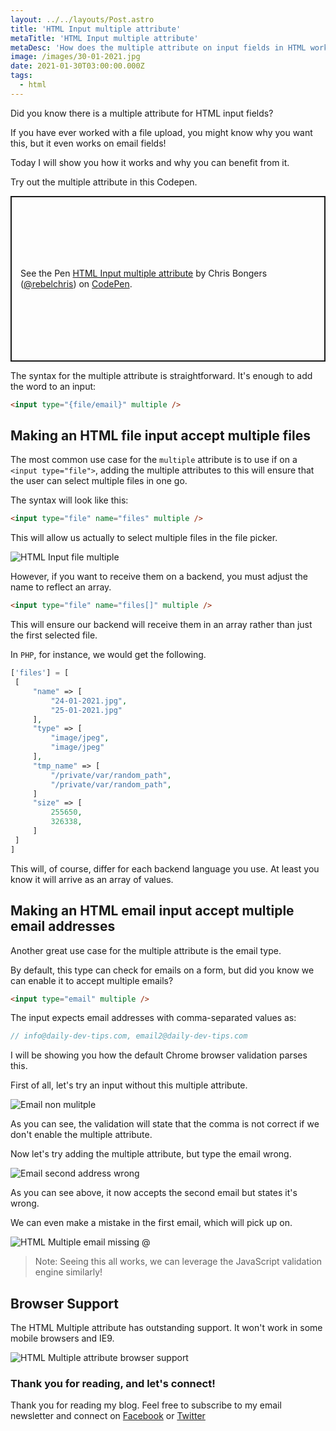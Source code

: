 ```yaml
---
layout: ../../layouts/Post.astro
title: 'HTML Input multiple attribute'
metaTitle: 'HTML Input multiple attribute'
metaDesc: 'How does the multiple attribute on input fields in HTML work?'
image: /images/30-01-2021.jpg
date: 2021-01-30T03:00:00.000Z
tags:
  - html
---
```


Did you know there is a multiple attribute for HTML input fields?

If you have ever worked with a file upload, you might know why you want this, but it even works on email fields!

Today I will show you how it works and why you can benefit from it.

Try out the multiple attribute in this Codepen.

<p class="codepen" data-height="265" data-theme-id="dark" data-default-tab="html,result" data-user="rebelchris" data-slug-hash="oNzrwBp" style="height: 265px; box-sizing: border-box; display: flex; align-items: center; justify-content: center; border: 2px solid; margin: 1em 0; padding: 1em;" data-pen-title="HTML Input multiple attribute">
  <span>See the Pen <a href="https://codepen.io/rebelchris/pen/oNzrwBp">
  HTML Input multiple attribute</a> by Chris Bongers (<a href="https://codepen.io/rebelchris">@rebelchris</a>)
  on <a href="https://codepen.io">CodePen</a>.</span>
</p>
<script async defer src="https://cpwebassets.codepen.io/assets/embed/ei.js"></script>

The syntax for the multiple attribute is straightforward. It's enough to add the word to an input:

```html
<input type="{file/email}" multiple />
```

## Making an HTML file input accept multiple files

The most common use case for the `multiple` attribute is to use if on a `<input type="file">`, adding the multiple attributes to this will ensure that the user can select multiple files in one go.

The syntax will look like this:

```html
<input type="file" name="files" multiple />
```

This will allow us actually to select multiple files in the file picker.

![HTML Input file multiple](https://cdn.hashnode.com/res/hashnode/image/upload/v1611554716453/x01O6tMv7.png)

However, if you want to receive them on a backend, you must adjust the name to reflect an array.

```html
<input type="file" name="files[]" multiple />
```

This will ensure our backend will receive them in an array rather than just the first selected file.

In `PHP`, for instance, we would get the following.

```php
['files'] = [
 [
     "name" => [
         "24-01-2021.jpg",
         "25-01-2021.jpg"
     ],
     "type" => [
         "image/jpeg",
         "image/jpeg"
     ],
     "tmp_name" => [
         "/private/var/random_path",
         "/private/var/random_path",
     ]
     "size" => [
         255650,
         326338,
     ]
 ]
]
```

This will, of course, differ for each backend language you use.
At least you know it will arrive as an array of values.

## Making an HTML email input accept multiple email addresses

Another great use case for the multiple attribute is the email type.

By default, this type can check for emails on a form, but did you know we can enable it to accept multiple emails?

```html
<input type="email" multiple />
```

The input expects email addresses with comma-separated values as:

```js
// info@daily-dev-tips.com, email2@daily-dev-tips.com
```

I will be showing you how the default Chrome browser validation parses this.

First of all, let's try an input without this multiple attribute.

![Email non mulitple](https://cdn.hashnode.com/res/hashnode/image/upload/v1611555840890/Rgg0bZRzr.png)

As you can see, the validation will state that the comma is not correct if we don't enable the multiple attribute.

Now let's try adding the multiple attribute, but type the email wrong.

![Email second address wrong](https://cdn.hashnode.com/res/hashnode/image/upload/v1611555962305/XRToxz6pJ.png)

As you can see above, it now accepts the second email but states it's wrong.

We can even make a mistake in the first email, which will pick up on.

![HTML Multiple email missing @](https://cdn.hashnode.com/res/hashnode/image/upload/v1611556036172/aub0G7bjs.png)

> Note: Seeing this all works, we can leverage the JavaScript validation engine similarly!

## Browser Support

The HTML Multiple attribute has outstanding support. It won't work in some mobile browsers and IE9.

![HTML Multiple attribute browser support](https://caniuse.bitsofco.de/image/input-file-multiple.png)

### Thank you for reading, and let's connect!

Thank you for reading my blog. Feel free to subscribe to my email newsletter and connect on [Facebook](https://www.facebook.com/DailyDevTipsBlog) or [Twitter](https://twitter.com/DailyDevTips1)
